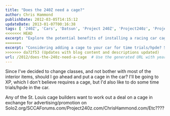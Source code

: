 ```yaml
---
title: "Does the 240Z need a cage?"
author: Chris Hammond
publishDate: 2012-03-05T14:15:12
updateDate: 2013-01-07T00:16:38
tags: [ '240Z', 'Cars', 'Datsun', 'Project 240Z', 'Project240z', 'Project240Zcom' ]
<<<<<<< HEAD
excerpt: "Explore the potential benefits of installing a racing car cage, even for a non-required class, along with possibilities for deals with St. Louis cage builders."
=======
excerpt: "Considering adding a cage to your car for time trials/hpde? Seek a deal with St. Louis cage builders for advertising exchange. #racing #cagebuilder #StLouis"
>>>>>>> da72f53 (Updates with blog content and descriptions updated)
url: /2012/does-the-240z-need-a-cage  # Use the generated URL with year
---
```

<p>Since I've decided to change classes, and not bother with most of the interior items, should I go ahead and put a cage in the car? I'll be going to XP, which I don't believe requires a cage, but I'd also like to do some time trials/hpde in the car.</p> <p>Any of the St. Louis cage builders want to work out a deal on a cage in exchange for advertising/promotion on Solo2.org/SCCAForums.com/Project240z.com/ChrisHammond.com/Etc????</p>

